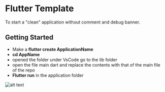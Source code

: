 # Flutter Template

To start a "clean" application without comment and debug banner.

## Getting Started

- Make a **flutter create ApplicationName**
- **cd AppName**
- opened the folder under VsCode go to the lib folder
- open the file main dart and replace the contents with that of the main file of the repo
- **Flutter run** in the application folder

![alt text](https://raw.githubusercontent.com//yos95/Template-Flutter/blob/master/Screenshot/main.png)
